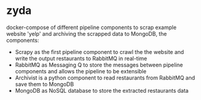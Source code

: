 # zyda
docker-compose of different pipeline components to scrap example website 'yelp' and archiving the scrapped data to MongoDB, the components:
* Scrapy as the first pipeline component to crawl the the website and write the output restaurants to RabbitMQ in real-time
* RabbitMQ as Messaging Q to store the messages between pipeline components and allows the pipeline to be extensible
* Archivist is a python component to read restaurants from RabbitMQ and save them to MongoDB
* MongoDB as NoSQL database to store the extracted restaurants data

